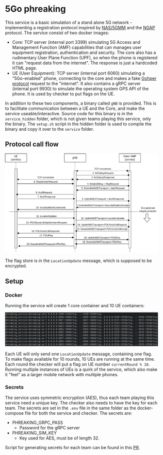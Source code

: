 5Go phreaking
====================

This service is a basic simulation of a stand alone 5G network - implementing a registration protocol inspired by [NAS/5GMM](https://www.etsi.org/deliver/etsi_ts/124500_124599/124501/17.07.01_60/ts_124501v170701p.pdf) and the [NGAP](https://www.etsi.org/deliver/etsi_ts/138400_138499/138413/16.02.00_60/ts_138413v160200p.pdf) protocol. The service consist of two docker images:

- Core: TCP server (internal port 3399) simulating 5G Access and Management Function (AMF) capabilities that can manages user equipment registration, authentication and security. The core also has a rudimentary User Plane Function (UPF), so when the phone is registered it can "request data from the internet". The response is just a hardcoded HTML page.
- UE (User Equipment): TCP server (internal port 6060) simulating a "5Go-enabled" phone, connecting to the core and makes a fake [Gohper protocol](https://en.wikipedia.org/wiki/Gopher_(protocol)) request to the "internet". It also contains a gRPC server (internal port 9930) to simulate the operating system GPS API of the phone. It is used by checker to put flags on the UE.

In addition to these two components, a binary called `gNB` is provided. This is to facilitate communication between a UE and the Core, and make the service useable/interactive. Source code for this binary is in the `service_hidden` folder, which is not given teams playing this service, only the binary. The `setup.sh` script in the hidden folder is used to compile the binary and copy it over to the `service` folder.

## Protocol call flow 

![5G registration](documentation/protocol.png)

The flag store is in the `LocationUpdate` message, which is supposed to be encrypted.

## Setup

### Docker

Running the service will create 1 core container and 10 UE containers:

![Docker setup](documentation/docker.png)

Each UE will only send one `LocationUpdate` message, containing one flag. To make flags available for 10 rounds, 10 UEs are running at the same time. Each round the checker will put a flag on UE number `currentRound % 10`. Running multiple instances of UEs is a quirk of the service, which also make it "feel" as a larger mobile network with multiple phones.

### Secrets

The service uses symmetric encryption (AES), thus each team playing this service need a unique key. The checker also needs to have the key for each team. The secrets are set in the `.env` file in the same folder as the docker-compose file for both the service and checker. The secrets are:

- PHREAKING_GRPC_PASS
    - Password for the gRPC server
- PHREAKING_SIM_KEY
    - Key used for AES, must be of length 32.

Script for generating secrets for each team can be found in this [PR](https://github.com/enowars/bambictf/pull/55/files).